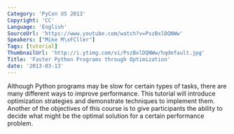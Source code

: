 ```yaml
---
Category: 'PyCon US 2013'
Copyright: 'CC'
Language: 'English'
SourceUrl: 'https://www.youtube.com/watch?v=PszBxlDQNWw'
Speakers: ["Mike M\xFCller"]
Tags: [tutorial]
ThumbnailUrl: 'http://i.ytimg.com/vi/PszBxlDQNWw/hqdefault.jpg'
Title: 'Faster Python Programs through Optimization'
date: '2013-03-13'
---
```

Although Python programs may be slow for certain types of tasks, there are many different ways to improve performance. This tutorial will introduce optimization strategies and demonstrate techniques to implement them. Another of the objectives of this course is to give participants the ability to decide what might be the optimal solution for a certain performance problem. 
